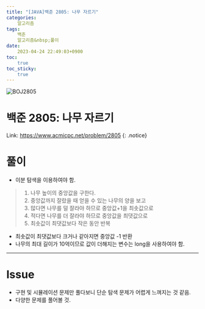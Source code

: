 ```yaml
---
title: "[JAVA]백준 2805: 나무 자르기"
categories:
    알고리즘
tags:
    백준
    알고리즘&nbsp;풀이
date:
    2023-04-24 22:49:03+0900
toc:
    true
toc_sticky:
    true
---
```

![BOJ2805](https://user-images.githubusercontent.com/77597885/234018913-0fb5378f-13ea-45db-93dd-c09dc99c05c3.png)




# 백준 2805: 나무 자르기
Link: <https://www.acmicpc.net/problem/2805>
{: .notice}



# 풀이
* 이분 탐색을 이용하여야 함.
> 1. 나무 높이의 중앙값을 구한다.
> 2. 중앙값까지 잘랐을 때 얻을 수 있는 나무의 양을 보고
> 3. 많다면 나무를 덜 잘라야 하므로 중앙값+1을 최솟값으로 
> 4. 적다면 나무를 더 잘라야 하므로 중앙값을 최댓값으로
> 5. 최솟값이 최댓값보다 작은 동안 반복
* 최솟값이 최댓값보다 크거나 같아지면 중앙값 -1 반환
* 나무의 최대 길이가 10억이므로 값이 더해지는 변수는 long을 사용하여야 함.

<script src="https://gist.github.com/cuzzzu1318/12869aa58a8146d426b4c48a07aec401.js"></script>
***

# Issue

* 구현 및 시뮬레이션 문제만 풀다보니 단순 탐색 문제가 어렵게 느껴지는 것 같음.
* 다양한 문제를 풀어볼 것.